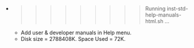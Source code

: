 * >>>>>>>>> Running inst-std-help-manuals-html.sh ...
  * Add user & developer manuals in Help menu.
  * Disk size = 2788408K. Space Used = 72K.
